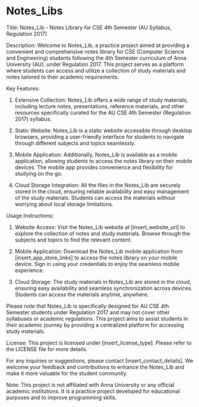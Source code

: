 # Notes_Libs

Title: Notes\_Lib - Notes Library for CSE 4th Semester (AU Syllabus, Regulation 2017)

Description: Welcome to Notes\_Lib, a practice project aimed at providing a convenient and comprehensive notes library for CSE (Computer Science and Engineering) students following the 4th Semester curriculum of Anna University (AU), under Regulation 2017. This project serves as a platform where students can access and utilize a collection of study materials and notes tailored to their academic requirements.

Key Features:

1. Extensive Collection: Notes\_Lib offers a wide range of study materials, including lecture notes, presentations, reference materials, and other resources specifically curated for the AU CSE 4th Semester (Regulation 2017) syllabus.
    
2. Static Website: Notes\_Lib is a static website accessible through desktop browsers, providing a user-friendly interface for students to navigate through different subjects and topics seamlessly.
    
3. Mobile Application: Additionally, Notes\_Lib is available as a mobile application, allowing students to access the notes library on their mobile devices. The mobile app provides convenience and flexibility for studying on the go.
    
4. Cloud Storage Integration: All the files in the Notes\_Lib are securely stored in the cloud, ensuring reliable availability and easy management of the study materials. Students can access the materials without worrying about local storage limitations.
    

Usage Instructions:

1. Website Access: Visit the Notes\_Lib website at \[insert\_website\_url\] to explore the collection of notes and study materials. Browse through the subjects and topics to find the relevant content.
    
2. Mobile Application: Download the Notes\_Lib mobile application from \[insert\_app\_store\_links\] to access the notes library on your mobile device. Sign in using your credentials to enjoy the seamless mobile experience.
    
3. Cloud Storage: The study materials in Notes\_Lib are stored in the cloud, ensuring easy availability and seamless synchronization across devices. Students can access the materials anytime, anywhere.
    

Please note that Notes\_Lib is specifically designed for AU CSE 4th Semester students under Regulation 2017 and may not cover other syllabuses or academic regulations. This project aims to assist students in their academic journey by providing a centralized platform for accessing study materials.

License: This project is licensed under \[insert\_license\_type\]. Please refer to the LICENSE file for more details.

For any inquiries or suggestions, please contact \[insert\_contact\_details\]. We welcome your feedback and contributions to enhance the Notes\_Lib and make it more valuable for the student community.

Note: This project is not affiliated with Anna University or any official academic institutions. It is a practice project developed for educational purposes and to improve programming skills.
